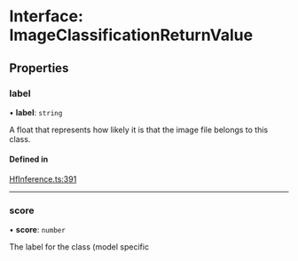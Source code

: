 # Interface: ImageClassificationReturnValue

## Properties

### label

• **label**: `string`

A float that represents how likely it is that the image file belongs to this class.

#### Defined in

[HfInference.ts:391](https://github.com/huggingface/huggingface.js/blob/main/packages/inference/src/HfInference.ts#L391)

___

### score

• **score**: `number`

The label for the class (model specific